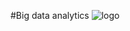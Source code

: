 #Big data analytics
![logo](https://user-images.githubusercontent.com/71077779/97078822-8adba080-160c-11eb-8372-ca0c8771233f.PNG)

